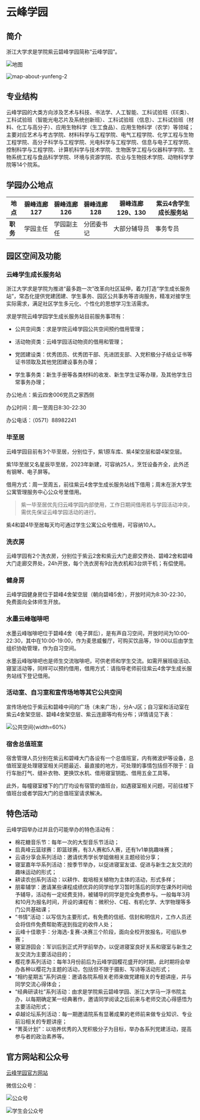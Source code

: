 # 云峰学园

## 简介

浙江大学求是学院紫云碧峰学园简称“云峰学园”。

![地图](../assets/yunfeng/map-about-yunfeng-1.webp)

![map-about-yunfeng-2](../assets/yunfeng/map-about-yunfeng-2.webp)

## 专业结构

云峰学园的大类方向涉及艺术与科技、书法学、人工智能、工科试验班（EE类）、工科试验班（智能光电芯片及系统创新班）、工科试验班（信息）、工科试验班（材料、化工与高分子）、应用生物科学（生工食品）、应用生物科学（农学）等领域；主要对应艺术与考古学院、材料科学与工程学院、电气工程学院、化学工程与生物工程学院、高分子科学与工程学院、光电科学与工程学院、信息与电子工程学院、控制科学与工程学院、计算机科学与技术学院、生物医学工程与仪器科学学院、生物系统工程与食品科学学院、环境与资源学院、农业与生物技术学院、动物科学学院等14个院系。

## 学园办公地点

| 地点       | 碧峰连廊127  | 碧峰连廊126 |  碧峰连廊128    | 碧峰连廊129、130  | 紫云4舍学生成长服务站 |
| --------- | ------------ | ----------- | ------------- | -----------------| ----------------------|
| **职务**   | 学园主任    | 学园副主任    | 分团委书记     | 大部分辅导员      | 事务专员               |

## 园区空间及功能

### 云峰学生成长服务站

浙江大学求是学院为推进“最多跑一次”改革向社区延伸，着力打造“学生成长服务站”，常态化提供党建团建、学生事务、园区公共事务等咨询服务，精准对接学生实际需求，满足社区学生多元化、个性化的思想学习生活需求。

求是学院云峰学园学生成长服务站目前服务事项有：

- 公共空间类：求是学院云峰学园公共空间预约借用管理；

- 活动物资类：云峰学园活动物资的借用和管理；

- 党团建设类：优秀团员、优秀团干部、先进团支部、入党积极分子结业证书等证书领取及其他党团建设事务办理；

- 学生事务类：新生手册等各类材料的收发、新生学生证等办理，及其他学生日常事务办理；

办公地点：紫云四舍006党员之家西侧

办公时间：周一至周日8:30-22:30

办公电话：（0571）88982241

### 毕至居

云峰学园目前有3个毕至居，分别位于，紫1原车库、紫4架空层和碧4架空层。

紫1毕至居又名星辰毕至居，2023年新建，可容纳25人，烹饪设备齐全，此外还有钢琴、电子屏等。

借用方式：周一至周五，前往紫云4舍学生成长服务站线下借用；周末在浙大学生公寓管理服务中心公众号里借用。
> 紫一毕至居优先归云峰学园内部使用，工作日期间借用若与学园活动冲突，需优先保证云峰学园活动的进行。

紫4和碧4毕至居每天均可通过学生公寓公众号借用，可容纳10人。

### 洗衣房

云峰学园有2个洗衣房，分别位于紫云2舍和紫云大门走廊交界处、碧峰2舍和碧峰大门走廊交界处，24h开放，每个洗衣房有9台洗衣机和3台烘干机；有偿使用。

### 健身房

云峰学园健身房位于碧峰4舍架空层（朝向碧峰5舍），开放时间为8:30-22:30，免费面向全体师生开放。

### 水墨云峰咖啡吧

水墨云峰咖啡吧位于碧峰4舍（电子屏后），是有声自习空间，开放时间为10:00-22:30，其中在10:00-19:00，作为麦思威餐厅，可购买饮品等，19:00以后由学生组织协助管理，作为自习空间。

水墨云峰咖啡吧也是师生交流咖啡吧，可供老师和学生交流。如需开展班级活动、寝室活动等，同样可以预约借用，借用方式：请指导老师前往紫云4舍学生成长服务站线下登记借用。

### 活动室、自习室和宣传场地等其它公共空间

宣传场地位于紫云和碧峰中间的广场（未来广场），分A-J区；自习室和活动室在紫云4舍架空层、碧峰4舍架空层、紫云连廊等均有分布；详情请见下表：

![公共空间](../assets/yunfeng/zone-in-yunfeng.webp){width=60%}

### 宿舍总值班室

宿舍管理人员分别在紫云和碧峰大门各设有一个总值班室，内有微波炉等设备，总值班室是处理寝室相关问题最近、最直接的地方，可处理的事情包括但不限于：自行车胎打气、缝补衣物、更换饮水机、借用寝室钥匙、借用五金工具等。

此外，每幢寝室楼下的门厅均设有宿管的值班台，如遇寝室相关问题，可前往楼下值班台或者学园大门的总值班室请求解决。

## 特色活动

云峰学园举办过并且仍可能举办的特色活动有：

- 棉花糖音乐节：每年一次的大型音乐节活动；
- 启真峰云篮球赛：即篮球赛，有3人赛和5人赛，还有1v1单挑趣味赛；
- 云语分享会系列活动：邀请优秀学长学姐做相关主题经验分享；
- 寝室嘉年华系列活动：按季节举办，以促进寝室友谊、促进与新生之友交流的趣味运动的形式；
- 耕读农创系列活动：以耕作、栽培相关植物为主体的活动，形式多样；
- 朋辈辅学：邀请某些课程成绩优异的同学给学习暂时落后的同学在课外时间给予辅导，活动有一定经费支持，被辅导的同学是完全免费参与。一般每年3月和10月为报名时间，开设的课程有：微积分、C程、有机化学、大学物理等多门公共基础课；
- “书情”活动：以写信为主要形式，有免费的信纸、信封和明信片，工作人员还会将信件免费帮助寄送到指定的收件人处；
- 云峰十佳歌手：分海选-复赛-决赛三个阶段，面向全校开放报名，可组队参赛；
- 寝室游园会：军训后到正式开学前举办，以促进寝室良好关系和寝室与新生之友交流为主要活动目的；
- 樱花季系列活动：每年3月份前后为云峰学园樱花盛开的时期，此时期将会举办各种以樱花为主题的活动，包括但不限于摄影、写诗等活动形式；
- “相约星期五”系列讲座：邀请各院系相关老师来做党建相关的专题讲座，并与同学交流心得体会；
- “经典研读社”系列活动：由求是学院紫云碧峰学园、浙江大学马一浮书院主办，以每期确定某一经典著作，邀请同学阅读之后前来与老师交流心得感悟为主要活动形式；
- 卓越论坛系列活动：每一期邀请院系有显著成果的老师前来做专业知识、专业前沿相关的专题讲座；
- “菁英计划”：以培养优秀的入党积极分子为目标，举办各系列党建活动，提高参与者的政治素养等。

## 官方网站和公众号

[云峰学园官方网站](https://yunfeng.zju.edu.cn)

微信公众号：

![公众号](../assets/yunfeng/zjuyfwxnn.webp)

![学生会公众号](../assets/yunfeng/zjuyfsu.webp)
